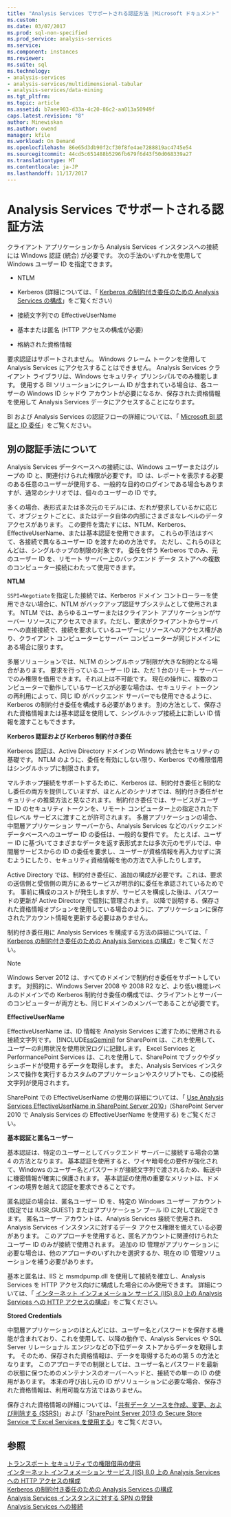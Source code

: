 ```yaml
---
title: "Analysis Services でサポートされる認証方法 |Microsoft ドキュメント"
ms.custom: 
ms.date: 03/07/2017
ms.prod: sql-non-specified
ms.prod_service: analysis-services
ms.service: 
ms.component: instances
ms.reviewer: 
ms.suite: sql
ms.technology:
- analysis-services
- analysis-services/multidimensional-tabular
- analysis-services/data-mining
ms.tgt_pltfrm: 
ms.topic: article
ms.assetid: b7aee903-d33a-4c20-86c2-aa013a50949f
caps.latest.revision: "8"
author: Minewiskan
ms.author: owend
manager: kfile
ms.workload: On Demand
ms.openlocfilehash: 86e65d3db90f2cf30f8fe4ae7288819ac4745e54
ms.sourcegitcommit: 44cd5c651488b5296fb679f6d43f50d068339a27
ms.translationtype: MT
ms.contentlocale: ja-JP
ms.lasthandoff: 11/17/2017
---
```

# <a name="authentication-methodologies-supported-by-analysis-services"></a>Analysis Services でサポートされる認証方法
  クライアント アプリケーションから Analysis Services インスタンスへの接続には Windows 認証 (統合) が必要です。 次の手法のいずれかを使用して Windows ユーザー ID を指定できます。  
  
-   NTLM  
  
-   Kerberos (詳細については、「 [Kerberos の制約付き委任のための Analysis Services の構成](../../analysis-services/instances/configure-analysis-services-for-kerberos-constrained-delegation.md)」をご覧ください)  
  
-   接続文字列での EffectiveUserName  
  
-   基本または匿名 (HTTP アクセスの構成が必要)  
  
-   格納された資格情報  
  
 要求認証はサポートされません。 Windows クレーム トークンを使用して Analysis Services にアクセスすることはできません。 Analysis Services クライアント ライブラリは、Windows セキュリティ プリンシパルでのみ機能します。 使用する BI ソリューションにクレーム ID が含まれている場合は、各ユーザーの Windows ID シャドウ アカウントが必要になるか、保存された資格情報を使用して Analysis Services データにアクセスすることになります。  
  
 BI および Analysis Services の認証フローの詳細については、「 [Microsoft BI 認証と ID 委任](http://go.microsoft.com/fwlink/?LinkID=286576)」をご覧ください。  
  
##  <a name="bkmk_auth"></a> 別の認証手法について  
 Analysis Services データベースへの接続には、Windows ユーザーまたはグループの ID と、関連付けられた権限が必要です。 ID は、レポートを表示する必要のある任意のユーザーが使用する、一般的な目的のログインである場合もありますが、通常のシナリオでは、個々のユーザーの ID です。  
  
 多くの場合、表形式または多次元のモデルには、だれが要求しているかに応じて、オブジェクトごとに、またはデータ自体の内部にさまざまなレベルのデータ アクセスがあります。 この要件を満たすには、NTLM、Kerberos、EffectiveUserName、または基本認証を使用できます。 これらの手法はすべて、各接続で異なるユーザー ID を渡すための方法です。 ただし、これらのほとんどは、シングルホップの制限の対象です。 委任を伴う Kerberos でのみ、元のユーザー ID を、リモート サーバー上のバックエンド データ ストアへの複数のコンピューター接続にわたって使用できます。  
  
 **NTLM**  
  
 `SSPI=Negotiate`を指定した接続では、Kerberos ドメイン コントローラーを使用できない場合に、NTLM がバックアップ認証サブシステムとして使用されます。 NTLM では、あらゆるユーザーまたはクライアント アプリケーションがサーバー リソースにアクセスできます。ただし、要求がクライアントからサーバーへの直接接続で、接続を要求しているユーザーにリソースへのアクセス権があり、クライアント コンピューターとサーバー コンピューターが同じドメインにある場合に限ります。  
  
 多層ソリューションでは、NLTM のシングルホップ制限が大きな制約となる場合があります。 要求を行っているユーザー ID は、ただ 1 台のリモート サーバーでのみ権限を借用できます。それ以上は不可能です。 現在の操作に、複数のコンピューターで動作しているサービスが必要な場合は、セキュリティ トークンの再利用によって、同じ ID がバックエンド サーバーでも使用できるように、Kerberos の制約付き委任を構成する必要があります。 別の方法として、保存された資格情報または基本認証を使用して、シングルホップ接続上に新しい ID 情報を渡すこともできます。  
  
 **Kerberos 認証および Kerberos 制約付き委任**  
  
 Kerberos 認証は、Active Directory ドメインの Windows 統合セキュリティの基礎です。 NTLM のように、委任を有効にしない限り、Kerberos での権限借用はシングルホップに制限されます。  
  
 マルチホップ接続をサポートするために、Kerberos は、制約付き委任と制約なし委任の両方を提供していますが、ほとんどのシナリオでは、制約付き委任がセキュリティの推奨方法と見なされます。 制約付き委任では、サービスがユーザー ID のセキュリティ トークンを、リモート コンピューター上の指定された下位レベル サービスに渡すことが許可されます。 多層アプリケーションの場合、中間層アプリケーション サーバーから、Analysis Services などのバックエンド データベースへのユーザー ID の委任は、一般的な要件です。 たとえば、ユーザー ID に基づいてさまざまなデータを返す表形式または多次元のモデルでは、中間層サービスからの ID の委任を要求し、ユーザーが資格情報を再入力せずに済むようにしたり、セキュリティ資格情報を他の方法で入手したりします。  
  
 Active Directory では、制約付き委任に、追加の構成が必要です。これは、要求の送信側と受信側の両方にあるサービスが明示的に委任を承認されているためです。 事前に構成のコストが発生しますが、サービスを構成した後は、パスワードの更新が Active Directory で個別に管理されます。 以降で説明する、保存された資格情報オプションを使用している場合のように、アプリケーションに保存されたアカウント情報を更新する必要はありません。  
  
 制約付き委任用に Analysis Services を構成する方法の詳細については、「 [Kerberos の制約付き委任のための Analysis Services の構成](../../analysis-services/instances/configure-analysis-services-for-kerberos-constrained-delegation.md)」をご覧ください。  
  
> [!NOTE]  
>  Windows Server 2012 は、すべてのドメインで制約付き委任をサポートしています。 対照的に、Windows Server 2008 や 2008 R2 など、より低い機能レベルのドメインでの Kerberos 制約付き委任の構成では、クライアントとサーバーのコンピューターが両方とも、同じドメインのメンバーであることが必要です。  
  
 **EffectiveUserName**  
  
 EffectiveUserName は、ID 情報を Analysis Services に渡すために使用される接続文字列です。 [!INCLUDE[ssGemini](../../includes/ssgemini-md.md)] for SharePoint は、これを使用して、ユーザーの利用状況を使用状況ログに記録します。 Excel Services と PerformancePoint Services は、これを使用して、SharePoint でブックやダッシュボードが使用するデータを取得します。 また、Analysis Services インスタンスで操作を実行するカスタムのアプリケーションやスクリプトでも、この接続文字列が使用されます。  
  
 SharePoint での EffectiveUserName の使用の詳細については、「 [Use Analysis Services EffectiveUserName in SharePoint Server 2010](http://go.microsoft.com/fwlink/?LinkId=311905)」(SharePoint Server 2010 で Analysis Services の EffectiveUserName を使用する) をご覧ください。  
  
 **基本認証と匿名ユーザー**  
  
 基本認証は、特定のユーザーとしてバックエンド サーバーに接続する場合の第 4 の方法となります。 基本認証を使用すると、ワイヤ暗号化の要件が強化されて、Windows のユーザー名とパスワードが接続文字列で渡されるため、転送中に機密情報が確実に保護されます。 基本認証の使用の重要なメリットは、ドメインの境界を越えて認証を要求できることです。  
  
 匿名認証の場合は、匿名ユーザー ID を、特定の Windows ユーザー アカウント (既定では IUSR_GUEST) またはアプリケーション プール ID に対して設定できます。 匿名ユーザー アカウントは、Analysis Services 接続で使用され、Analysis Services インスタンスに対するデータ アクセス権限を備えている必要があります。 このアプローチを使用すると、匿名アカウントに関連付けられたユーザー ID のみが接続で使用されます。 追加の ID 管理がアプリケーションに必要な場合は、他のアプローチのいずれかを選択するか、現在の ID 管理ソリューションを補う必要があります。  
  
 基本と匿名は、IIS と msmdpump.dll を使用して接続を確立し、Analysis Services を HTTP アクセス向けに構成した場合にのみ使用できます。 詳細については、「 [インターネット インフォメーション サービス &#40;IIS&#41; 8.0 上の Analysis Services への HTTP アクセスの構成](../../analysis-services/instances/configure-http-access-to-analysis-services-on-iis-8-0.md)」をご覧ください。  
  
 **Stored Credentials**  
  
 中間層アプリケーションのほとんどには、ユーザー名とパスワードを保存する機能が含まれており、これを使用して、以降の動作で、Analysis Services や SQL Server リレーショナル エンジンなどの下位データ ストアからデータを取得します。 そのため、保存された資格情報は、データを取得するための第 5 の方法となります。 このアプローチでの制限としては、ユーザー名とパスワードを最新の状態に保つためのメンテナンスのオーバーヘッドと、接続での単一の ID の使用があります。 本来の呼び出し元の ID がソリューションに必要な場合、保存された資格情報は、利用可能な方法ではありません。  
  
 保存された資格情報の詳細については、「[共有データ ソースを作成、変更、および削除する &#40;SSRS&#41;](../../reporting-services/report-data/create-modify-and-delete-shared-data-sources-ssrs.md)」および「[SharePoint Server 2013 の Secure Store Service で Excel Services を使用する](http://go.microsoft.com/fwlink/?LinkID=309869)」をご覧ください。  
  
## <a name="see-also"></a>参照  
 [トランスポート セキュリティでの権限借用の使用](http://go.microsoft.com/fwlink/?LinkId=311727)   
 [インターネット インフォメーション サービス &#40;IIS&#41; 8.0 上の Analysis Services への HTTP アクセスの構成](../../analysis-services/instances/configure-http-access-to-analysis-services-on-iis-8-0.md)   
 [Kerberos の制約付き委任のための Analysis Services の構成](../../analysis-services/instances/configure-analysis-services-for-kerberos-constrained-delegation.md)   
 [Analysis Services インスタンスに対する SPN の登録](../../analysis-services/instances/spn-registration-for-an-analysis-services-instance.md)   
 [Analysis Services への接続](../../analysis-services/instances/connect-to-analysis-services.md)  
  
  
